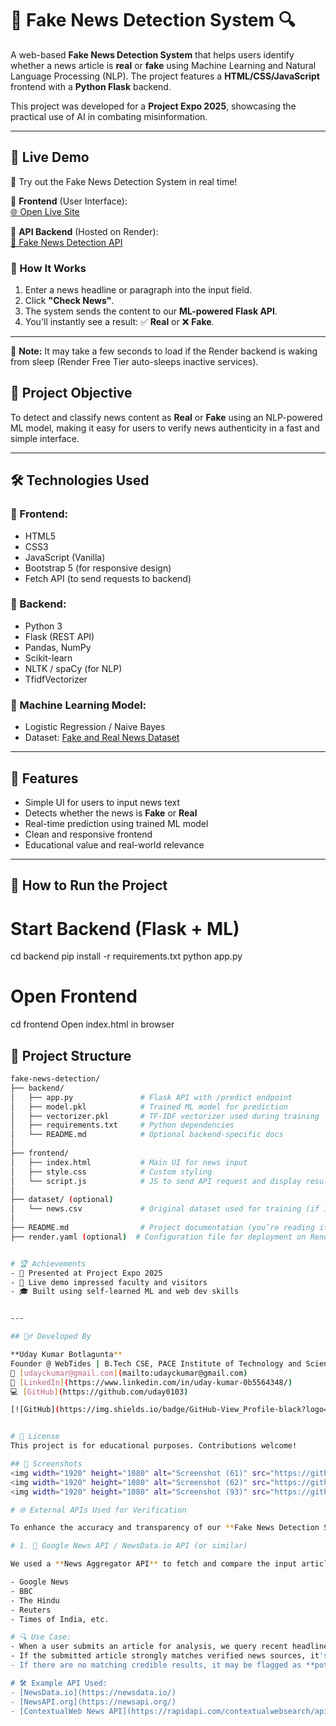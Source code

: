 # 📰 Fake News Detection System 🔍

A web-based **Fake News Detection System** that helps users identify whether a news article is **real** or **fake** using Machine Learning and Natural Language Processing (NLP). The project features a **HTML/CSS/JavaScript** frontend with a **Python Flask** backend.

This project was developed for a **Project Expo 2025**, showcasing the practical use of AI in combating misinformation.

---
## 🚀 Live Demo

🎯 Try out the Fake News Detection System in real time!

🔗 **Frontend** (User Interface):  
[🌐 Open Live Site](https://fake-news-detector-x7re.onrender.com/)

🔗 **API Backend** (Hosted on Render):  
[🧠 Fake News Detection API](https://fake-news-api.onrender.com)

### 💬 How It Works

1. Enter a news headline or paragraph into the input field.
2. Click **"Check News"**.
3. The system sends the content to our **ML-powered Flask API**.
4. You'll instantly see a result: ✅ **Real** or ❌ **Fake**.



---

📢 **Note:** It may take a few seconds to load if the Render backend is waking from sleep (Render Free Tier auto-sleeps inactive services).



## 🎯 Project Objective

To detect and classify news content as **Real** or **Fake** using an NLP-powered ML model, making it easy for users to verify news authenticity in a fast and simple interface.

---

## 🛠️ Technologies Used

### 🧩 Frontend:
- HTML5
- CSS3
- JavaScript (Vanilla)
- Bootstrap 5 (for responsive design)
- Fetch API (to send requests to backend)

### 🔬 Backend:
- Python 3
- Flask (REST API)
- Pandas, NumPy
- Scikit-learn
- NLTK / spaCy (for NLP)
- TfidfVectorizer

  

### 🧠 Machine Learning Model:
- Logistic Regression / Naive Bayes
- Dataset: [Fake and Real News Dataset](https://www.kaggle.com/clmentbisaillon/fake-and-real-news-dataset)

---

## 🚀 Features

- Simple UI for users to input news text
- Detects whether the news is **Fake** or **Real**
- Real-time prediction using trained ML model
- Clean and responsive frontend
- Educational value and real-world relevance

---

## 🔧 How to Run the Project

# Start Backend (Flask + ML)

cd backend
pip install -r requirements.txt
python app.py

# Open Frontend

cd frontend
Open index.html in browser

## 📁 Project Structure

```bash
fake-news-detection/
├── backend/
│   ├── app.py               # Flask API with /predict endpoint
│   ├── model.pkl            # Trained ML model for prediction
│   ├── vectorizer.pkl       # TF-IDF vectorizer used during training
│   ├── requirements.txt     # Python dependencies
│   └── README.md            # Optional backend-specific docs
│
├── frontend/
│   ├── index.html           # Main UI for news input
│   ├── style.css            # Custom styling
│   └── script.js            # JS to send API request and display result
│
├── dataset/ (optional)
│   └── news.csv             # Original dataset used for training (if included)
│
├── README.md                # Project documentation (you’re reading it!)
├── render.yaml (optional)  # Configuration file for deployment on Render


# 🏆 Achievements
- 🥇 Presented at Project Expo 2025
- 🧠 Live demo impressed faculty and visitors
- 🎓 Built using self-learned ML and web dev skills


---

## 🙋‍♂️ Developed By

**Uday Kumar Botlagunta**  
Founder @ WebTides | B.Tech CSE, PACE Institute of Technology and Sciences  
📧 [udayckumar@gmail.com](mailto:udayckumar@gmail.com)  
🔗 [LinkedIn](https://www.linkedin.com/in/uday-kumar-0b5564348/)  
💻 [GitHub](https://github.com/uday0103)

[![GitHub](https://img.shields.io/badge/GitHub-View_Profile-black?logo=github)](https://github.com/uday0103)


# 📜 License
This project is for educational purposes. Contributions welcome!

## 📸 Screenshots
<img width="1920" height="1080" alt="Screenshot (61)" src="https://github.com/user-attachments/assets/c3bbe596-5ccf-4b6c-92cd-15c9b113b883" />
<img width="1920" height="1080" alt="Screenshot (62)" src="https://github.com/user-attachments/assets/0be2074a-25df-4186-ac67-218def899669" />
<img width="1920" height="1080" alt="Screenshot (93)" src="https://github.com/user-attachments/assets/cd889adf-2035-4475-81d1-ac10076d80e8" />

# 🌐 External APIs Used for Verification

To enhance the accuracy and transparency of our **Fake News Detection System**, we integrated trusted external APIs to **cross-verify news content** and provide additional context.

# 1. 📡 Google News API / NewsData.io API (or similar)

We used a **News Aggregator API** to fetch and compare the input article with headlines from **reliable media outlets** like:

- Google News
- BBC
- The Hindu
- Reuters
- Times of India, etc.

# 🔍 Use Case:
- When a user submits an article for analysis, we query recent headlines with matching keywords or entities.
- If the submitted article strongly matches verified news sources, it's likely to be **real**.
- If there are no matching credible results, it may be flagged as **potentially fake**.

# 🛠 Example API Used:
- [NewsData.io](https://newsdata.io/)
- [NewsAPI.org](https://newsapi.org/)
- [ContextualWeb News API](https://rapidapi.com/contextualwebsearch/api/web-search)





